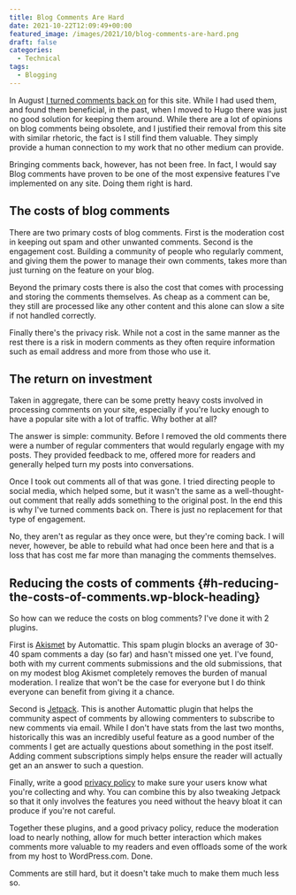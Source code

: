 ```yaml
---
title: Blog Comments Are Hard
date: 2021-10-22T12:09:49+00:00
featured_image: /images/2021/10/blog-comments-are-hard.png
draft: false
categories:
  - Technical
tags:
  - Blogging
---
```


In August [I turned comments back on][1] for this site. While I had used them, and found them beneficial, in the past, when I moved to Hugo there was just no good solution for keeping them around.
While there are a lot of opinions on blog comments being obsolete, and I justified their removal from this site with similar rhetoric, the fact is I still find them valuable. They simply provide a human connection to my work that no other medium can provide.

Bringing comments back, however, has not been free. In fact, I would say Blog comments have proven to be one of the most expensive features I've implemented on any site. Doing them right is hard.

## The costs of blog comments

There are two primary costs of blog comments. First is the moderation cost in keeping out spam and other unwanted comments. Second is the engagement cost. Building a community of people who regularly comment, and giving them the power to manage their own comments, takes more than just turning on the feature on your blog.

Beyond the primary costs there is also the cost that comes with processing and storing the comments themselves. As cheap as a comment can be, they still are processed like any other content and this alone can slow a site if not handled correctly.

Finally there's the privacy risk. While not a cost in the same manner as the rest there is a risk in modern comments as they often require information such as email address and more from those who use it.

## The return on investment

Taken in aggregate, there can be some pretty heavy costs involved in processing comments on your site, especially if you're lucky enough to have a popular site with a lot of traffic. Why bother at all?

The answer is simple: community. Before I removed the old comments there were a number of regular commenters that would regularly engage with my posts. They provided feedback to me, offered more for readers and generally helped turn my posts into conversations.

Once I took out comments all of that was gone. I tried directing people to social media, which helped some, but it wasn't the same as a well-thought-out comment that really adds something to the original post. In the end this is why I've turned comments back on. There is just no replacement for that type of engagement.

No, they aren't as regular as they once were, but they're coming back. I will never, however, be able to rebuild what had once been here and that is a loss that has cost me far more than managing the comments themselves.

## Reducing the costs of comments {#h-reducing-the-costs-of-comments.wp-block-heading}

So how can we reduce the costs on blog comments? I've done it with 2 plugins.

First is [Akismet][2] by Automattic. This spam plugin blocks an average of 30-40 spam comments a day (so far) and hasn't missed one yet. I've found, both with my current comments submissions and the old submissions, that on my modest blog Akismet completely removes the burden of manual moderation. I realize that won't be the case for everyone but I do think everyone can benefit from giving it a chance.

Second is [Jetpack][3]. This is another Automattic plugin that helps the community aspect of comments by allowing commenters to subscribe to new comments via email. While I don't have stats from the last two months, historically this was an incredibly useful feature as a good number of the comments I get are actually questions about something in the post itself. Adding comment subscriptions simply helps ensure the reader will actually get an an answer to such a question.

Finally, write a good [privacy policy][4] to make sure your users know what you're collecting and why. You can combine this by also tweaking Jetpack so that it only involves the features you need without the heavy bloat it can produce if you're not careful.

Together these plugins, and a good privacy policy, reduce the moderation load to nearly nothing, allow for much better interaction which makes comments more valuable to my readers and even offloads some of the work from my host to WordPress.com. Done.

Comments are still hard, but it doesn't take much to make them much less so.

 [1]: /2021/08/comments-are-back/
 [2]: https://akismet.com/
 [3]: https://jetpack.com/
 [4]: /policies/